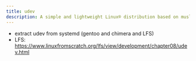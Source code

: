 ```yaml
---
title: udev
description: A simple and lightweight Linux® distribution based on musl libc and toybox
---
```


- extract udev from systemd (gentoo and chimera and LFS)
- LFS: https://www.linuxfromscratch.org/lfs/view/development/chapter08/udev.html
